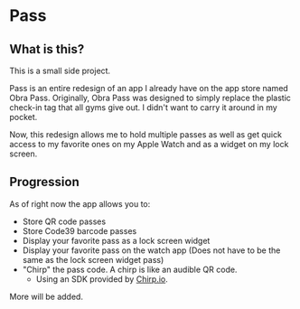# Pass

## What is this?

This is a small side project.

Pass is an entire redesign of an app I already have on the app store named Obra Pass. Originally, Obra Pass was designed to simply replace the plastic check-in tag that all gyms give out. I didn't want to carry it around in my pocket. 

Now, this redesign allows me to hold multiple passes as well as get quick access to my favorite ones on my Apple Watch and as a widget on my lock screen.

## Progression

As of right now the app allows you to:

* Store QR code passes
* Store Code39 barcode passes
* Display your favorite pass as a lock screen widget
* Display your favorite pass on the watch app (Does not have to be the same as the lock screen widget pass)
* "Chirp" the pass code. A chirp is like an audible QR code.
	* Using an SDK provided by [Chirp.io](https://chirp.io).

More will be added.
